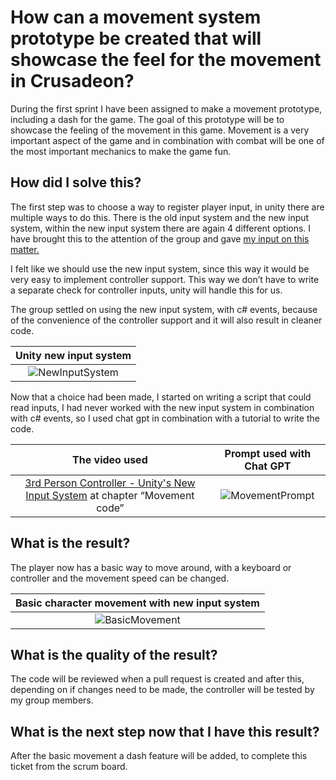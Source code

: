 # How can a movement system prototype be created that will showcase the feel for the movement in Crusadeon?
During the first sprint I have been assigned to make a movement prototype, including a dash for the game. The goal of this prototype will be to showcase the feeling of the movement in this game. Movement is a very important aspect of the game and in combination with combat will be one of the most important mechanics to make the game fun.

## How did I solve this?
The first step was to choose a way to register player input, in unity there are multiple ways to do this. There is the old input system and the new input system, within the new input system there are again 4 different options. I have brought this to the attention of the group and gave [my input on this matter.](../2.%20Professional%20Documents/5.%20Input%20Stystem%20Advice.md)

I felt like we should use the new input system, since this way it would be very easy to implement controller support. This way we don’t have to write a separate check for controller inputs, unity will handle this for us. 

The group settled on using the new input system, with c# events, because of the convenience of the controller support and it will also result in cleaner code.  

|Unity new input system|
|:--------------------:|
|![NewInputSystem](https://github.com/Timsel1/S6-Portfolio/assets/90602424/cf2de59a-9196-4bb5-a344-31907338d6a8)|

Now that a choice had been made, I started on writing a script that could read inputs, I had never worked with the new input system in combination with c# events, so I used chat gpt in combination with a tutorial to write the code.

|The video used|Prompt used with Chat GPT|
|:------------:|:-----------------------:|
|[3rd Person Controller - Unity's New Input System](https://www.youtube.com/watch?v=WIl6ysorTE0) at chapter “Movement code”|![MovementPrompt](https://github.com/Timsel1/S6-Portfolio/assets/90602424/151f53c1-6b02-484a-894e-ae3f9fc9058a)|


## What is the result?
The player now has a basic way to move around, with a keyboard or controller and the movement speed can be changed. 

|Basic character movement with new input system|
|:--------------------------------------------:|
|![BasicMovement](https://github.com/Timsel1/S6-Portfolio/assets/90602424/174ca5c9-443f-407e-a409-13f31734b527)|

## What is the quality of the result?
The code will be reviewed when a pull request is created and after this, depending on if changes need to be made, the controller will be tested by my group members.

## What is the next step now that I have this result?
After the basic movement a dash feature will be added, to complete  this ticket from the scrum board.


